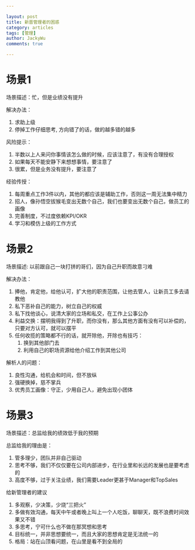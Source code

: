 ```yaml
---

layout: post
title: 新晋管理者的困惑
category: articles
tags: [管理]
author: JackyWu
comments: true

---
```



# 场景1

场景描述：忙，但是业绩没有提升

解决办法：

1. 求助上级
1. 停掉工作仔细思考, 方向错了的话，做的越多错的越多

风险提示：

1. 半数以上人来问你事情该怎么做的时候，应该注意了，有没有合理授权
1. 如果每天不能安静下来想想事情，要注意了
1. 很累，但是业务没有提升，要注意了

经验传授：

1. 每周重点工作3件以内，其他的都应该是辅助工作，否则这一周无法集中精力
1. 招人，像孙悟空拔猴毛变出无数个自己，我们也要变出无数个自己，做员工的画像
1. 完善制度，不过度依赖KPI/OKR
1. 学习和模仿上级的工作方式

# 场景2

场景描述: 以前跟自己一块打拼的哥们，因为自己升职而故意刁难

解决办法：

1. 捧他，肯定他，给他认可，扩大他的职责范围，让他去管人，让新员工多去请教他
1. 私下恶补自己的能力，树立自己的权威
1. 私下找他谈心，说清大家的立场和私交，在工作上公事公办
1. 利益交换：摆明我得到了升职，而你没有，那么其他方面有没有可以补偿的，只要对方认可，就可以摆平
1. 任何收揽的策略都不行的话，就开除他，开除也有技巧：
	1. 换到其他部门去
	1. 利用自己的职场资源给他介绍工作到其他公司

解析人的问题：

1. 良性沟通，给机会和时间，但不放纵
1. 强硬换掉，慈不掌兵
1. 优秀员工画像：守正，少用自己人，避免出现小团体

# 场景3

场景描述：总监给我的绩效低于我的预期

总监给我的理由是：

1. 管多理少，团队并非自己驱动
1. 思考不够，我们不仅仅要在公司内部进步，在行业里和长远的发展也是要考虑的
1. 高度不够，过于关注业绩，我们需要Leader更甚于Manager和TopSales

给新管理者的建议

1. 多观察，少决策，少烧“三把火”
1. 多做有效沟通，每天中午或者晚上叫上一个人吃饭，聊聊天，既不浪费时间效果又不错
1. 多思考，宁可什么也不做在那冥想和思考
1. 目标统一，并非思想要统一，而且大家的思想肯定是无法统一的
1. 格局：站在山顶看问题，在山里是看不到全局的

